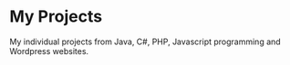 # My Projects
My individual projects from Java, C#, PHP, Javascript programming and Wordpress websites.
